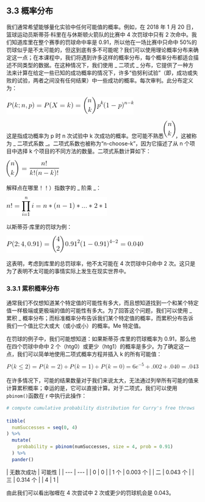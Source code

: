 ## 3.3 概率分布

我们通常希望能够量化实验中任何可能值的概率。例如，在 2018 年 1 月 20 日，篮球运动员斯蒂芬·科里在与休斯顿火箭队的比赛中 4 次罚球中只有 2 次命中。我们知道库里在整个赛季的罚球命中率是 0.91，所以他在一场比赛中只命中 50%的罚球似乎是不太可能的，但这到底有多不可能呢？我们可以使用理论概率分布来确定这一点；在本课程中，我们将遇到许多这样的概率分布，每个概率分布都适合描述不同类型的数据。在这种情况下，我们使用 _ 二项式 _ 分布，它提供了一种方法来计算在给定一些已知的成功概率的情况下，许多“伯努利试验”（即，成功或失败的试验，两者之间没有任何结果）中一些成功的概率。每次审判。此分布定义为：

![](img/6683d37792dc1e56e56c6099b321ad83.jpg)

这是指成功概率为 p 时 n 次试验中 k 次成功的概率。您可能不熟悉![](img/9ed5422e7bd57da013ac5ba0daaa03a3.jpg)，这被称为 _ 二项式系数 _。二项式系数也被称为“n-choose-k”，因为它描述了从 n 个项目中选择 k 个项目的不同方法的数量。二项式系数计算如下：

![](img/bb538274ffbc9778bd28b556e9b8aff6.jpg)

解释点在哪里！！）指数字的 _ 阶乘 _：

![](img/f51d0fc8f546942bd6c2d7367b14cab1.jpg)

以斯蒂芬·库里的罚球为例：

![](img/38dc510f295ceb4a1b3e67f0f4c0d387.jpg)

这表明，考虑到库里的总罚球率，他不太可能在 4 次罚球中只命中 2 次。这只是为了表明不太可能的事情实际上发生在现实世界中。

### 3.3.1 累积概率分布

通常我们不仅想知道某个特定值的可能性有多大，而且想知道找到一个和某个特定值一样极端或更极端的值的可能性有多大。为了回答这个问题，我们可以使用 _ 累积 _ 概率分布；而标准概率分布告诉我们某个特定值的概率，而累积分布告诉我们一个值比它大或大（或小或小）的概率。Me 特定值。

在罚球的例子中，我们可能想知道：如果斯蒂芬·库里的罚球概率为 0.91，那么他在四个罚球中命中 2 个（htg0）或更少（htg1）的概率是多少。为了确定这一点，我们可以简单地使用二项式概率方程并插入 k 的所有可能值：

![](img/f90534da8e5ce69cefbbd9ea90158a03.jpg)

在许多情况下，可能的结果数量对于我们来说太大，无法通过列举所有可能的值来计算累积概率；幸运的是，它可以直接计算。对于二项式，我们可以使用`pbinom()`函数在 r 中执行此操作：

```r
# compute cumulative probability distribution for Curry's free throws

tibble(
  numSuccesses = seq(0, 4)
) %>%
  mutate(
    probability = pbinom(numSuccesses, size = 4, prob = 0.91)
  ) %>% 
  pander()
```

<colgroup><col style="width: 20%"> <col style="width: 20%"></colgroup> 
| 无数次成功 | 可能性 |
| --- | --- |
| 0 | 0 |
| 1 个 | 0.003 个 |
| 二 | 0.043 个 |
| 三 | 0.314 个 |
| 4 | 1 |

由此我们可以看出咖喱在 4 次尝试中 2 次或更少的罚球机会是 0.043。